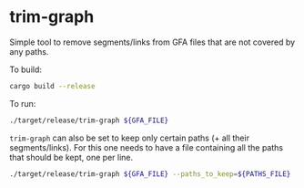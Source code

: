 # trim-graph

Simple tool to remove segments/links from GFA files that are not covered by any paths.

To build:
```bash
cargo build --release
```

To run:
```bash
./target/release/trim-graph ${GFA_FILE}
```

`trim-graph` can also be set to keep only certain paths (+ all their segments/links). For this one needs to have a file containing all the paths that should be kept, one per line.
```bash
./target/release/trim-graph ${GFA_FILE} --paths_to_keep=${PATHS_FILE}
```
